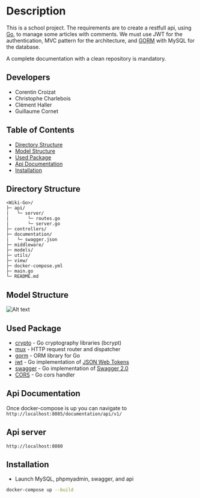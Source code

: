 # Description

This is a school project. The requirements are to create 
a restfull api, using [Go](https://golang.org/), to 
manage some articles with comments. We must 
use JWT for the authentication, MVC pattern for the 
architecture, and [GORM](https://gorm.io/index.html) 
with MySQL for the database.

A complete documentation with a clean repository is mandatory.

## Developers

- Corentin Croizat
- Christophe Charlebois
- Clément Haller
- Guillaume Cornet

## Table of Contents

- [Directory Structure](#directory-structure)
- [Model Structure](#model-structure)
- [Used Package](#used-package)
- [Api Documentation](#api-documentation)
- [Installation](#installation)
  
## Directory Structure

```
<Wiki-Go>/
├─ api/
|   └─ server/
|       └─ routes.go
|       └─ server.go
├─ controllers/
├─ documentation/
|   └─ swagger.json
├─ middleware/
├─ models/
├─ utils/
├─ view/
├─ docker-compose.yml
├─ main.go
└─ README.md
```

## Model Structure

![Alt text](https://user-images.githubusercontent.com/29546258/107534201-fea3b800-6bbf-11eb-9258-7487036ba847.jpg)

## Used Package

* [crypto](https://github.com/golang/crypto) - Go cryptography libraries (bcrypt)
* [mux](https://github.com/gorilla/mux) - HTTP request router and dispatcher
* [gorm](https://gorm.io/) - ORM library for Go
* [jwt](https://github.com/dgrijalva/jwt-go) - Go implementation of [JSON Web Tokens](https://self-issued.info/docs/draft-ietf-oauth-json-web-token.html)
* [swagger](https://github.com/go-swagger/go-swagger) - Go implementation of [Swagger 2.0](https://github.com/OAI/OpenAPI-Specification/blob/master/versions/2.0.md)
* [CORS](https://github.com/rs/cors) - Go cors handler

## Api Documentation

Once docker-compose is up you can navigate to 
`http://localhost:8085/documentation/api/v1/`


## Api server
`http://localhost:8080`

## Installation

* Launch MySQL, phpmyadmin, swagger, and api
``` bash
docker-compose up --build
```

